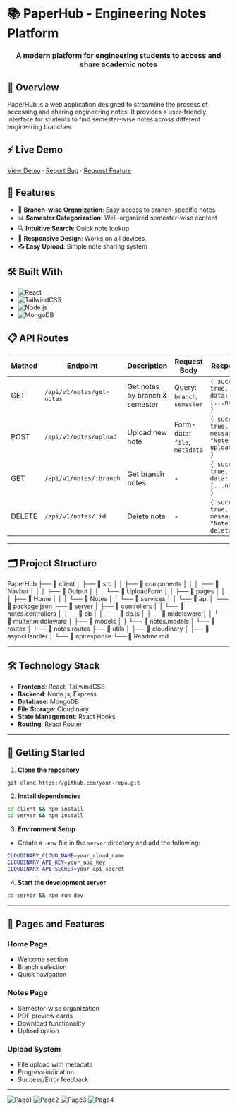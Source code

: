 # 📚 PaperHub - Engineering Notes Platform

<div align="center">
  <h3>A modern platform for engineering students to access and share academic notes</h3>
</div>

## 🌟 Overview

PaperHub is a web application designed to streamline the process of accessing and sharing engineering notes. It provides a user-friendly interface for students to find semester-wise notes across different engineering branches.

## ⚡ Live Demo

[View Demo](your-demo-link) · [Report Bug](your-repo-link/issues) · [Request Feature](your-repo-link/issues)

## 🎯 Features

- 📝 **Branch-wise Organization**: Easy access to branch-specific notes
- 📊 **Semester Categorization**: Well-organized semester-wise content
- 🔍 **Intuitive Search**: Quick note lookup
- 📱 **Responsive Design**: Works on all devices
- 📤 **Easy Upload**: Simple note sharing system

## 🛠️ Built With

- ![React](https://img.shields.io/badge/React-20232A?style=for-the-badge&logo=react&logoColor=61DAFB)
- ![TailwindCSS](https://img.shields.io/badge/Tailwind_CSS-38B2AC?style=for-the-badge&logo=tailwind-css&logoColor=white)
- ![Node.js](https://img.shields.io/badge/Node.js-43853D?style=for-the-badge&logo=node.js&logoColor=white)
- ![MongoDB](https://img.shields.io/badge/MongoDB-4EA94B?style=for-the-badge&logo=mongodb&logoColor=white)

## 📋 API Routes

| Method | Endpoint | Description | Request Body | Response |
|--------|----------|-------------|--------------|-----------|
| GET | `/api/v1/notes/get-notes` | Get notes by branch & semester | Query: `branch`, `semester` | `{ success: true, data: [...notes] }` |
| POST | `/api/v1/notes/upload` | Upload new note | Form-data: `file`, `metadata` | `{ success: true, message: "Note uploaded" }` |
| GET | `/api/v1/notes/:branch` | Get branch notes | - | `{ success: true, data: [...notes] }` |
| DELETE | `/api/v1/notes/:id` | Delete note | - | `{ success: true, message: "Note deleted" }` |

---

## 🗂️ Project Structure

PaperHub
├── 📁 client
│   ├── 📁 src
│   │   ├── 📁 components
│   │   │   ├── 📄 Navbar
│   │   │   ├── 📄 Output
│   │   │   └── 📄 UploadForm
│   │   ├── 📁 pages
│   │   │   ├── 📄 Home
│   │   │   └── 📄 Notes
│   │   └── 📁 services
│   │       └── 📁 api
│   └── 📄 package.json
├── 📁 server
│   ├── 📁 controllers
│   │   └── 📄 notes.controllers
│   ├── 📁 db
│   │   └── 📄 db.js
│   ├── 📁 middleware
│   │   └── 📄 multer.middleware
│   ├── 📁 models
│   │   └── 📄 notes.models
│   └── 📁 routes
│       └── 📄 notes.routes
├── 📁 utils
│   ├── 📄 cloudinary
│   ├── 📄 asyncHandler
│   └── 📄 apiresponse
└── 📄 Readme.md

---

## 🛠️ Technology Stack

- **Frontend**: React, TailwindCSS
- **Backend**: Node.js, Express
- **Database**: MongoDB
- **File Storage**: Cloudinary
- **State Management**: React Hooks
- **Routing**: React Router

---

## 🚀 Getting Started

1. **Clone the repository**

```bash
git clone https://github.com/your-repo.git
```

2. **Install dependencies**

```bash
cd client && npm install
cd server && npm install
```

3. **Environment Setup**

- Create a `.env` file in the `server` directory and add the following:

```bash
CLOUDINARY_CLOUD_NAME=your_cloud_name
CLOUDINARY_API_KEY=your_api_key
CLOUDINARY_API_SECRET=your_api_secret
```

4. **Start the development server**

```bash
cd server && npm run dev
```
---

## 📱 Pages and Features

### Home Page
- Welcome section
- Branch selection
- Quick navigation

### Notes Page
- Semester-wise organization
- PDF preview cards
- Download functionality
- Upload option

### Upload System
- File upload with metadata
- Progress indication
- Success/Error feedback

--- 

![Page1](./public/output.png)
![Page2](./public/output2.png)
![Page3](./public/output3.png)
![Page4](./public/output4.png)

